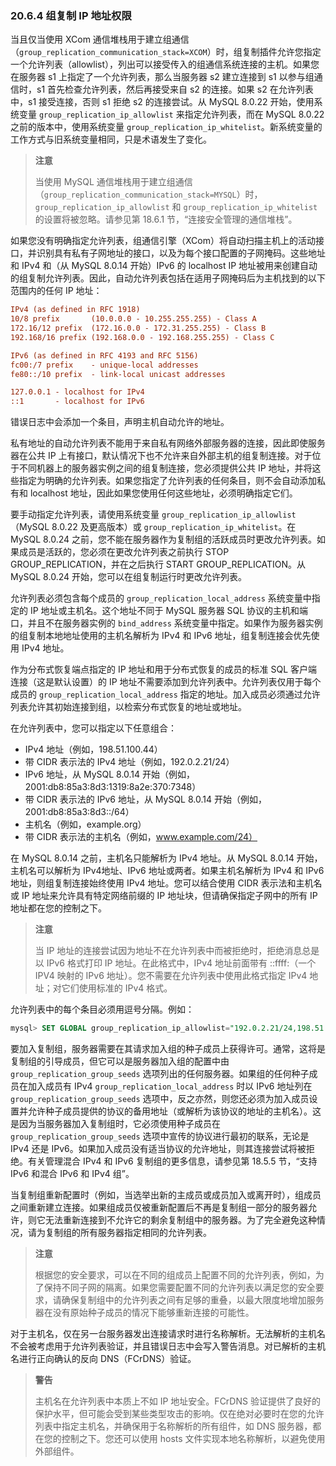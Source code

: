 ### 20.6.4 组复制 IP 地址权限

当且仅当使用 XCom 通信堆栈用于建立组通信（`group_replication_communication_stack=XCOM`）时，组复制插件允许您指定一个允许列表（allowlist），列出可以接受传入的组通信系统连接的主机。如果您在服务器 s1 上指定了一个允许列表，那么当服务器 s2 建立连接到 s1 以参与组通信时，s1 首先检查允许列表，然后再接受来自 s2 的连接。如果 s2 在允许列表中，s1 接受连接，否则 s1 拒绝 s2 的连接尝试。从 MySQL 8.0.22 开始，使用系统变量 `group_replication_ip_allowlist` 来指定允许列表，而在 MySQL 8.0.22 之前的版本中，使用系统变量 `group_replication_ip_whitelist`。新系统变量的工作方式与旧系统变量相同，只是术语发生了变化。

> **注意**
>
> 当使用 MySQL 通信堆栈用于建立组通信（`group_replication_communication_stack=MYSQL`）时，`group_replication_ip_allowlist` 和 `group_replication_ip_whitelist` 的设置将被忽略。请参见第 18.6.1 节，“连接安全管理的通信堆栈”。

如果您没有明确指定允许列表，组通信引擎（XCom）将自动扫描主机上的活动接口，并识别具有私有子网地址的接口，以及为每个接口配置的子网掩码。这些地址和 IPv4 和（从 MySQL 8.0.14 开始）IPv6 的 localhost IP 地址被用来创建自动的组复制允许列表。因此，自动允许列表包括在适用子网掩码后为主机找到的以下范围内的任何 IP 地址：

```ini
IPv4 (as defined in RFC 1918)
10/8 prefix       (10.0.0.0 - 10.255.255.255) - Class A
172.16/12 prefix  (172.16.0.0 - 172.31.255.255) - Class B
192.168/16 prefix (192.168.0.0 - 192.168.255.255) - Class C

IPv6 (as defined in RFC 4193 and RFC 5156)
fc00:/7 prefix    - unique-local addresses
fe80::/10 prefix  - link-local unicast addresses

127.0.0.1 - localhost for IPv4
::1       - localhost for IPv6
```

错误日志中会添加一个条目，声明主机自动允许的地址。

私有地址的自动允许列表不能用于来自私有网络外部服务器的连接，因此即使服务器在公共 IP 上有接口，默认情况下也不允许来自外部主机的组复制连接。对于位于不同机器上的服务器实例之间的组复制连接，您必须提供公共 IP 地址，并将这些指定为明确的允许列表。如果您指定了允许列表的任何条目，则不会自动添加私有和 localhost 地址，因此如果您使用任何这些地址，必须明确指定它们。

要手动指定允许列表，请使用系统变量 `group_replication_ip_allowlist`（MySQL 8.0.22 及更高版本）或 `group_replication_ip_whitelist`。在 MySQL 8.0.24 之前，您不能在服务器作为复制组的活跃成员时更改允许列表。如果成员是活跃的，您必须在更改允许列表之前执行 STOP GROUP_REPLICATION，并在之后执行 START GROUP_REPLICATION。从 MySQL 8.0.24 开始，您可以在组复制运行时更改允许列表。

允许列表必须包含每个成员的 `group_replication_local_address` 系统变量中指定的 IP 地址或主机名。这个地址不同于 MySQL 服务器 SQL 协议的主机和端口，并且不在服务器实例的 `bind_address` 系统变量中指定。如果作为服务器实例的组复制本地地址使用的主机名解析为 IPv4 和 IPv6 地址，组复制连接会优先使用 IPv4 地址。

作为分布式恢复端点指定的 IP 地址和用于分布式恢复的成员的标准 SQL 客户端连接（这是默认设置）的 IP 地址不需要添加到允许列表中。允许列表仅用于每个成员的 `group_replication_local_address` 指定的地址。加入成员必须通过允许列表允许其初始连接到组，以检索分布式恢复的地址或地址。

在允许列表中，您可以指定以下任意组合：

- IPv4 地址（例如，198.51.100.44）
- 带 CIDR 表示法的 IPv4 地址（例如，192.0.2.21/24）
- IPv6 地址，从 MySQL 8.0.14 开始（例如，2001:db8:85a3:8d3:1319:8a2e:370:7348）
- 带 CIDR 表示法的 IPv6 地址，从 MySQL 8.0.14 开始（例如，2001:db8:85a3:8d3::/64）
- 主机名（例如，example.org）
- 带 CIDR 表示法的主机名（例如，www.example.com/24）

在 MySQL 8.0.14 之前，主机名只能解析为 IPv4 地址。从 MySQL 8.0.14 开始，主机名可以解析为 IPv4地址、IPv6 地址或两者。如果主机名解析为 IPv4 和 IPv6 地址，则组复制连接始终使用 IPv4 地址。您可以结合使用 CIDR 表示法和主机名或 IP 地址来允许具有特定网络前缀的 IP 地址块，但请确保指定子网中的所有 IP 地址都在您的控制之下。

> **注意**
>
> 当 IP 地址的连接尝试因为地址不在允许列表中而被拒绝时，拒绝消息总是以 IPv6 格式打印 IP 地址。在此格式中，IPv4 地址前面带有 ::ffff:（一个 IPV4 映射的 IPv6 地址）。您不需要在允许列表中使用此格式指定 IPv4 地址；对它们使用标准的 IPv4 格式。

允许列表中的每个条目必须用逗号分隔。例如：

```sql
mysql> SET GLOBAL group_replication_ip_allowlist="192.0.2.21/24,198.51.100.44,203.0.113.0/24,2001:db8:85a3:8d3:1319:8a2e:370:7348,example.org,www.example.com/24";
```

要加入复制组，服务器需要在其请求加入组的种子成员上获得许可。通常，这将是复制组的引导成员，但它可以是服务器加入组的配置中由 `group_replication_group_seeds` 选项列出的任何服务器。如果组的任何种子成员在加入成员有 IPv4 `group_replication_local_address` 时以 IPv6 地址列在 `group_replication_group_seeds` 选项中，反之亦然，则您还必须为加入成员设置并允许种子成员提供的协议的备用地址（或解析为该协议的地址的主机名）。这是因为当服务器加入复制组时，它必须使用种子成员在 `group_replication_group_seeds` 选项中宣传的协议进行最初的联系，无论是 IPv4 还是 IPv6。如果加入成员没有适当协议的允许地址，则其连接尝试将被拒绝。有关管理混合 IPv4 和 IPv6 复制组的更多信息，请参见第 18.5.5 节，“支持 IPv6 和混合 IPv6 和 IPv4 组”。

当复制组重新配置时（例如，当选举出新的主成员或成员加入或离开时），组成员之间重新建立连接。如果组成员仅被重新配置后不再是复制组一部分的服务器允许，则它无法重新连接到不允许它的剩余复制组中的服务器。为了完全避免这种情况，请为复制组的所有服务器指定相同的允许列表。

> **注意**
>
> 根据您的安全要求，可以在不同的组成员上配置不同的允许列表，例如，为了保持不同子网的隔离。如果您需要配置不同的允许列表以满足您的安全要求，请确保复制组中的允许列表之间有足够的重叠，以最大限度地增加服务器在没有原始种子成员的情况下能够重新连接的可能性。

对于主机名，仅在另一台服务器发出连接请求时进行名称解析。无法解析的主机名不会被考虑用于允许列表验证，并且错误日志中会写入警告消息。对已解析的主机名进行正向确认的反向 DNS（FCrDNS）验证。

> **警告**
>
> 主机名在允许列表中本质上不如 IP 地址安全。FCrDNS 验证提供了良好的保护水平，但可能会受到某些类型攻击的影响。仅在绝对必要时在您的允许列表中指定主机名，并确保用于名称解析的所有组件，如 DNS 服务器，都在您的控制之下。您还可以使用 hosts 文件实现本地名称解析，以避免使用外部组件。